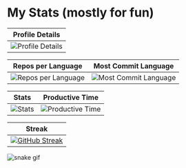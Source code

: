 # My Stats (mostly for fun)

| Profile Details | 
| --- |
| ![Profile Details](http://github-profile-summary-cards.vercel.app/api/cards/profile-details?username=ramzel1414&theme=tokyonight) | 

| Repos per Language | Most Commit Language |
| --- | --- |
| ![Repos per Language](http://github-profile-summary-cards.vercel.app/api/cards/repos-per-language?username=ramzel1414&theme=tokyonight) | ![Most Commit Language](http://github-profile-summary-cards.vercel.app/api/cards/most-commit-language?username=ramzel1414&theme=tokyonight) |

| Stats | Productive Time |
| --- | --- |
| ![Stats](http://github-profile-summary-cards.vercel.app/api/cards/stats?username=ramzel1414&theme=tokyonight) | ![Productive Time](http://github-profile-summary-cards.vercel.app/api/cards/productive-time?username=ramzel1414&theme=tokyonight&utcOffset=8) |

| Streak |
| --- |    
| [![GitHub Streak](https://streak-stats.demolab.com?user=ramzel1414&theme=tokyonight&hide_border=true)](https://git.io/streak-stats) |

![snake gif](https://github.com/ramzel1414/ramzel1414/blob/output/github-contribution-grid-snake.gif)
